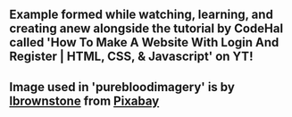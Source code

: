 ## Example formed while watching, learning, and creating anew alongside the tutorial by CodeHal called 'How To Make A Website With Login And Register | HTML, CSS, & Javascript' on YT! 

## Image used in 'purebloodimagery' is by <a href="https://pixabay.com/users/lbrownstone-9491386/?utm_source=link-attribution&utm_medium=referral&utm_campaign=image&utm_content=5703825">lbrownstone</a> from <a href="https://pixabay.com//?utm_source=link-attribution&utm_medium=referral&utm_campaign=image&utm_content=5703825">Pixabay</a>
